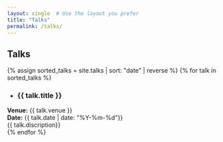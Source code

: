 ```yaml
---
layout: single  # Use the layout you prefer
title: "Talks"
permalink: /talks/ 
---
```


## Talks
{% assign sorted_talks = site.talks | sort: "date" | reverse %}
{% for talk in sorted_talks %}
- ### {{ talk.title }}
**Venue:** {{ talk.venue }}  
**Date:** {{ talk.date | date: "%Y-%m-%d"}}  
 {{ talk.discription}}  
{% endfor %}